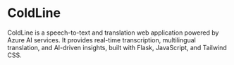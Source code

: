 # ColdLine
ColdLine is a speech-to-text and translation web application powered by Azure AI services. It provides real-time transcription, multilingual translation, and AI-driven insights, built with Flask, JavaScript, and Tailwind CSS. 

